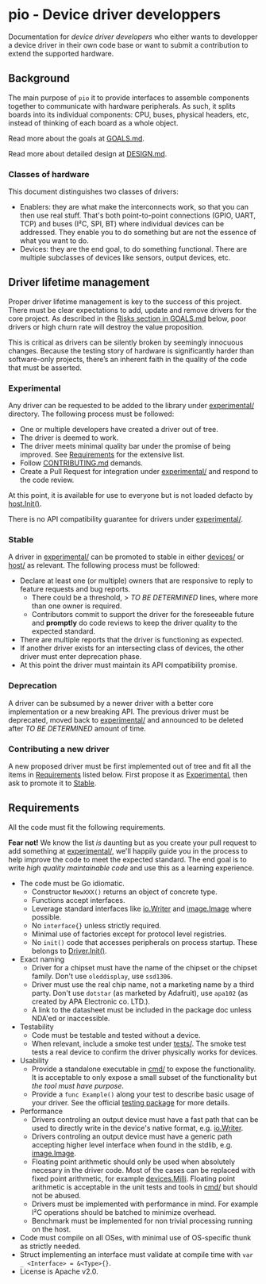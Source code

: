 # pio - Device driver developpers

Documentation for _device driver developers_ who either wants to developper a
device driver in their own code base or want to submit a contribution to extend
the supported hardware.


## Background

The main purpose of `pio` it to provide interfaces to assemble components
together to communicate with hardware peripherals. As such, it splits boards
into its individual components: CPU, buses, physical headers, etc, instead of
thinking of each board as a whole object.

Read more about the goals at [GOALS.md](GOALS.md).

Read more about detailed design at [DESIGN.md](DESIGN.md).


### Classes of hardware

This document distinguishes two classes of drivers:

* Enablers: they are what make the interconnects work, so that you can then
  use real stuff. That's both point-to-point connections (GPIO, UART, TCP) and
  buses (I²C, SPI, BT) where individual devices can be addressed.  They enable
  you to do something but are not the essence of what you want to do.
* Devices: they are the end goal, to do something functional. There are multiple
  subclasses of devices like sensors, output devices, etc.


## Driver lifetime management

Proper driver lifetime management is key to the success of this project. There
must be clear expectations to add, update and remove drivers for the core
project. As described in the [Risks section in GOALS.md](GOALS.md#risk) below,
poor drivers or high churn rate will destroy the value proposition.

This is critical as drivers can be silently broken by seemingly innocuous
changes. Because the testing story of hardware is significantly harder than
software-only projects, there’s an inherent faith in the quality of the code
that must be asserted.


### Experimental

Any driver can be requested to be added to the library under
[experimental/](../../experimental/) directory. The following process must be
followed:
* One or multiple developers have created a driver out of tree.
* The driver is deemed to work.
* The driver meets minimal quality bar under the promise of being improved. See
  [Requirements](#requirements) for the extensive list.
* Follow [CONTRIBUTING.md](CONTRIBUTING.md) demands.
* Create a Pull Request for integration under
  [experimental/](../../experimental/) and respond to the code review.

At this point, it is available for use to everyone but is not loaded defacto by
[host.Init()](https://godoc.org/github.com/google/pio/host#Init).

There is no API compatibility guarantee for drivers under
[experimental/](../../experimental/).


### Stable

A driver in [experimental/](../../experimental/) can be promoted to stable in
either [devices/](../../devices/) or [host/](../../host/) as relevant. The
following process must be followed:
* Declare at least one (or multiple) owners that are responsive to reply to
  feature requests and bug reports.
  * There could be a threshold, > _TO BE DETERMINED_ lines, where more than one
    owner is required.
  * Contributors commit to support the driver for the foreseeable future and
    **promptly** do code reviews to keep the driver quality to the expected
    standard.
* There are multiple reports that the driver is functioning as expected.
* If another driver exists for an intersecting class of devices, the other
  driver must enter deprecation phase.
* At this point the driver must maintain its API compatibility promise.


### Deprecation

A driver can be subsumed by a newer driver with a better core implementation or
a new breaking API. The previous driver must be deprecated, moved back to
[experimental/](../../experimental/) and announced to be deleted after _TO BE
DETERMINED_ amount of time.


### Contributing a new driver

A new proposed driver must be first implemented out of tree and fit all the
items in [Requirements](#requirements) listed below. First propose it as
[Experimental](#experimental), then ask to promote it to [Stable](#stable).


## Requirements

All the code must fit the following requirements.

**Fear not!** We know the list _is_ daunting but as you create your pull request
to add something at [experimental/](../../experimental/), we'll happily guide
you in the process to help improve the code to meet the expected standard. The
end goal is to write *high quality maintainable code* and use this as a learning
experience.

* The code must be Go idiomatic.
  * Constructor `NewXXX()` returns an object of concrete type.
  * Functions accept interfaces.
  * Leverage standard interfaces like
    [io.Writer](https://golang.org/pkg/io/#Writer) and
    [image.Image](https://golang.org/pkg/image/#Image) where possible.
  * No `interface{}` unless strictly required.
  * Minimal use of factories except for protocol level registries.
  * No `init()` code that accesses peripherals on process startup. These belongs
    to
    [Driver.Init()](https://godoc.org/github.com/google/pio#Driver).
* Exact naming
  * Driver for a chipset must have the name of the chipset or the chipset
    family. Don't use `oleddisplay`, use `ssd1306`.
  * Driver must use the real chip name, not a marketing name by a third party.
    Don't use `dotstar` (as marketed by Adafruit), use `apa102` (as created
    by APA Electronic co. LTD.).
  * A link to the datasheet must be included in the package doc unless NDA'ed
    or inaccessible.
* Testability
  * Code must be testable and tested without a device.
  * When relevant, include a smoke test under [tests/](../../tests/). The smoke
    test tests a real device to confirm the driver physically works for devices.
* Usability
  * Provide a standalone executable in [cmd/](../../cmd/) to expose the
    functionality.  It is acceptable to only expose a small subset of the
    functionality but _the tool must have purpose_.
  * Provide a `func Example()` along your test to describe basic usage of your
    driver. See the official [testing
    package](https://golang.org/pkg/testing/#hdr-Examples) for more details.
* Performance
  * Drivers controling an output device must have a fast path that can be used
    to directly write in the device's native format, e.g.
    [io.Writer](https://golang.org/pkg/io/#Writer).
  * Drivers controling an output device must have a generic path accepting
    higher level interface when found in the stdlib, e.g.
    [image.Image](https://golang.org/pkg/image/#Image).
  * Floating point arithmetic should only be used when absolutely necesary in
    the driver code. Most of the cases can be replaced with fixed point
    arithmetic, for example
    [devices.Milli](https://godoc.org/github.com/google/pio/devices#Milli).
    Floating point arithmetic is acceptable in the unit tests and tools in
    [cmd/](../../cmd/) but should not be abused.
  * Drivers must be implemented with performance in mind. For example I²C
    operations should be batched to minimize overhead.
  * Benchmark must be implemented for non trivial processing running on the host.
* Code must compile on all OSes, with minimal use of OS-specific thunk as
  strictly needed.
* Struct implementing an interface must validate at compile time with `var _
  <Interface> = &<Type>{}`.
* License is Apache v2.0.
